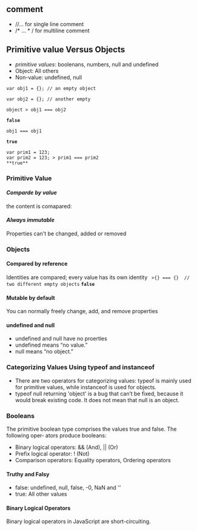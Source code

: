 ## comment 
- //... for single line comment
- /* ... * / for multiline comment

## Primitive value Versus Objects
- *primitive values*: boolenans, numbers, null and undefined
- Object: All others
- Non-value: undefined, null

`var obj1 = {}; // an empty object`	

`var obj2 = {}; // another empty`	

`object > obj1 === obj2`	

**`false`**	

`obj1 === obj1`	

**`true`**

`var prim1 = 123;`	
`var prim2 = 123; > prim1 === prim2`	
`**true**`	

### Primitive Value
####  *Comparde by value*
the content is comapared:

####  *Always immutable*  	
Properties can't be changed, added or removed

### Objects
#### Compared by reference
Identities are compared; every value has its own identity
` >{} === {}  // two different empty objects`
**`false`**

#### Mutable by default
You can normally freely change, add, and remove properties

#### undefined and null
- undefined and null have no proerties
- undefined means “no value.”
- null means “no object.”

### Categorizing Values Using typeof and instanceof
- There are two operators for categorizing values: typeof is mainly used for primitive values, while instanceof is used for objects.
- typeof null returning 'object' is a bug that can’t be fixed, because it would break existing code. It does not mean that null is an object.

### Booleans
The primitive boolean type comprises the values true and false. The following oper‐ ators produce booleans:
- Binary logical operators: && (And), || (Or)
- Prefix logical operator: ! (Not)
- Comparison operators:
 Equality operators, Ordering operators

#### Truthy and Falsy
- false: undefined, null, false, -0, NaN and ''
- true: All other values

#### Binary Logical Operators
Binary logical operators in JavaScript are short-circuiting.


